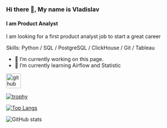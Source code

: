 ### Hi there 👋, My name is Vladislav
#### I am Product Analyst
I am looking for a first product analyst job to start a great career

Skills: Python / SQL / PostgreSQL / ClickHouse / Git / Tableau

- 🔭 I’m currently working on this page. 
- 🌱 I’m currently learning Airflow and Statistic


[<img src='https://cdn.jsdelivr.net/npm/simple-icons@3.0.1/icons/github.svg' alt='github' height='40'>](https://github.com/VladKosh1994)  

[![trophy](https://github-profile-trophy.vercel.app/?username=VladKosh1994)](https://github.com/ryo-ma/github-profile-trophy)

[![Top Langs](https://github-readme-stats.vercel.app/api/top-langs/?username=VladKosh1994)](https://github.com/anuraghazra/github-readme-stats)

![GitHub stats](https://github-readme-stats.vercel.app/api?username=VladKosh1994&show_icons=true)  
